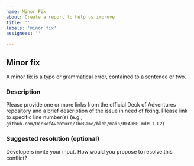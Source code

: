 ```yaml
---
name: Minor Fix
about: Create a report to help us improve
title: ''
labels: 'minor fix'
assignees: ''

---
```


## Minor fix
A minor fix is a typo or grammatical error, contained to a sentence or two.

### Description
Please provide one or more links from the official Deck of Adventures repository and a brief description of the issue in need of fixing. Please link to specific line number(s) (e.g., `github.com/DeckofAventure/TheGame/blob/main/README.md#L1-L2`)

### Suggested resolution (optional)
Developers invite your input. How would you propose to resolve this conflict?

